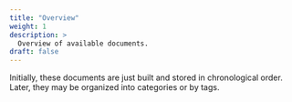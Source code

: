 ```yaml
---
title: "Overview"
weight: 1
description: >
  Overview of available documents.
draft: false
---
```


Initially, these documents are just built and stored in chronological order. Later, they may be organized into categories or by tags.